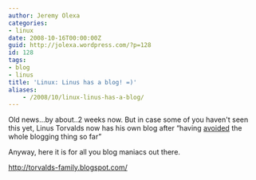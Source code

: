 ```yaml
---
author: Jeremy Olexa
categories:
- linux
date: 2008-10-16T00:00:00Z
guid: http://jolexa.wordpress.com/?p=128
id: 128
tags:
- blog
- linus
title: 'Linux: Linus has a blog! =)'
aliases:
    - /2008/10/linux-linus-has-a-blog/
---
```


Old news...by about..2 weeks now. But in case some of you haven't seen this yet, Linus Torvalds now has his own blog after &#8220;having [avoided][1] the whole blogging thing so far&#8221;

Anyway, here it is for all you blog maniacs out there.

<http://torvalds-family.blogspot.com/>

 [1]: http://torvalds-family.blogspot.com/2008/10/first-post.html